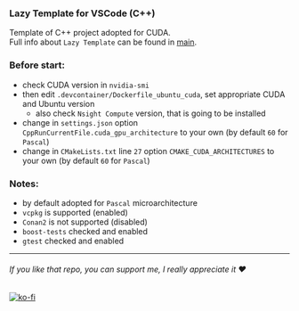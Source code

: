 ### Lazy Template for VSCode (C++)
Template of C++ project adopted for CUDA.<br/>
Full info about `Lazy Template` can be found in [main](https://github.com/R3D9477/vscLazyTemplate_Cpp/blob/main/).

### Before start:
* check CUDA version in `nvidia-smi`
* then edit `.devcontainer/Dockerfile_ubuntu_cuda`, set appropriate CUDA and Ubuntu version
    * also check `Nsight Compute` version, that is going to be installed
* change in `settings.json` option `CppRunCurrentFile.cuda_gpu_architecture` to your own (by default `60` for `Pascal`)
* change in `CMakeLists.txt` line `27` option `CMAKE_CUDA_ARCHITECTURES` to your own (by default `60` for `Pascal`)

### Notes:
* by default adopted for `Pascal` microarchitecture
* `vcpkg` is supported (enabled)
* `Conan2` is not supported (disabled)
* `boost-tests` checked and enabled
* `gtest` checked and enabled

---

###### If you like that repo, you can support me, I really appreciate it :heart:
[![ko-fi](https://www.ko-fi.com/img/githubbutton_sm.svg)](https://ko-fi.com/R3D9477)
